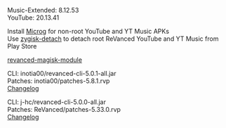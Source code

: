 Music-Extended: 8.12.53  
YouTube: 20.13.41  

Install [Microg](https://github.com/ReVanced/GmsCore/releases) for non-root YouTube and YT Music APKs  
Use [zygisk-detach](https://github.com/j-hc/zygisk-detach) to detach root ReVanced YouTube and YT Music from Play Store  

[revanced-magisk-module](https://github.com/j-hc/revanced-magisk-module)
  
CLI: inotia00/revanced-cli-5.0.1-all.jar  
Patches: inotia00/patches-5.8.1.rvp  
[Changelog](https://github.com/inotia00/revanced-patches/releases/tag/v5.8.1)

CLI: j-hc/revanced-cli-5.0.0-all.jar  
Patches: ReVanced/patches-5.33.0.rvp  
[Changelog](https://github.com/ReVanced/revanced-patches/releases/tag/v5.33.0)  

